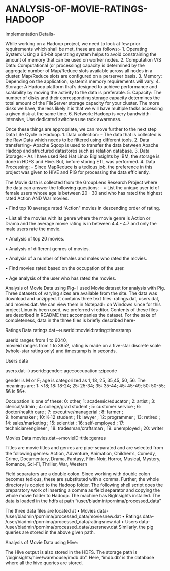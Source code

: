 # ANALYSIS-OF-MOVIE-RATINGS-HADOOP

Implementation Details- 
 
While working on a Hadoop project, we need to look at few prior requirements which shall be met, these are as follows:- 1. Operating System: Using a 64-bit operating system helps to avoid constraining the amount of memory that can be used on worker nodes. 2. Computation V/S Data: Computational (or processing) capacity is determined by the aggregate number of Map/Reduce slots available across all nodes in a cluster. Map/Reduce slots are configured on a perserver basis. 3. Memory: Depending on the application, system’s memory requirements will vary. 4. Storage: A Hadoop platform that’s designed to achieve performance and scalability by moving the activity to the data is preferable.  5.  Capacity: The number of disks and their corresponding storage capacity determines the total amount of the FileServer storage capacity for your cluster. The more disks we have, the less likely it is that we will have multiple tasks accessing a given disk at the same time.  6. Network:  Hadoop is very bandwidth-intensive, Use dedicated switches use rack awareness.  
 
Once these things are appropriate, we can move further to the next step Data Life Cycle in Hadoop. 1. Data collection: - The data that is collected is the Raw Data which needs to be filtered using different tools. 2. Data transferring- Apache Sqoop is used to transfer the data between Apache Hadoop and structured datastores such as relation database. 3. Data Storage: - As I have used Red Hat Linux BigInsights by IBM, the storage is done in HDFS and Hive. But, before storing ETL was performed. 4. Data Processing: - Since MapReduce is a tedious job, the preference in this project was given to HIVE and PIG for processing the data efficiently.  
 
 
 
The Movie data is collected from the GroupLens Research Project where the data can answer the following questions: - • List the unique user id of female users whose age is between 20 - 30 and who has rated the highest rated Action AND War movies. 
 
• Find top 10 average rated “Action" movies in descending order of rating. 
 
 
• List all the movies with its genre where the movie genre is Action or Drama and the average movie rating is in between 4.4 - 4.7 and only the male users rate the movie. 
 
• Analysis of top 20 movies. 
 
 
• Analysis of different genres of movies. 
 
• Analysis of a number of females and males who rated the movies. 
 
 
• Find movies rated based on the occupation of the user. 
 
• Age analysis of the user who has rated the movies. 
 
Analysis of Movie Data using Pig- I used Movie dataset for analysis with Pig. Three datasets of varying sizes are available from the site. The data was download and unzipped. It contains three text files: ratings.dat, users.dat, and movies.dat. We can view them in Notepad+ on Windows since for this project Linux is been used, we preferred vi editor. Contents of these files are described in README that accompanies the dataset. For the sake of completeness, data in the three files is briefly described here- 
 
Ratings Data ratings.dat–>userid::movieid:rating::timestamp 
 
userid ranges from 1 to 6040,  
movieid ranges from 1 to 3952,  rating is made on a five-star discrete scale (whole-star rating only) and timestamp is in seconds. 
 
 
 
 
 
Users data 
 
users.dat–>userid::gender::age::occupation::zipcode 
 
gender is M or F;  age is categorized as 1, 18, 25, 35,45, 50, 56.  The meanings are:  1: <18;  18: 18-24;  25: 25-34;  35: 35-44;  45: 45-49;  50: 50-55;  56 is 56+. 
 
Occupation is one of these:  0: other,  1: academic/educator ;  2: artist ;  3: clerical/admin ;  4: college/grad student ;  5: customer service ;  6: doctor/health care ;  7: executive/managerial ;  8: farmer ;  
9: homemaker ;  10: K-12 student ;  11: lawyer ;  12: programmer ;  13: retired ;  14: sales/marketing ;  15: scientist ;  16: self-employed ;  17: technician/engineer ;  18: tradesman/craftsman ;  19: unemployed ;  20: writer 
 
Movies Data movies.dat–>movieID::title::genres 
 
Titles are movie titles and genres are pipe-separated and are selected from the following genres: Action, Adventure, Animation, Children’s, Comedy, Crime, Documentary, Drama, Fantasy, Film-Noir, Horror, Musical, Mystery, Romance, Sci-Fi, Thriller, War, Western 
 
Field separators are a double colon. Since working with double colon becomes tedious, these are substituted with a comma. Further, the whole directory is copied to the Hadoop folder. The following shell script does the preparatory work of inserting a comma as field separator and copying the whole movie folder to Hadoop. The machine has BigInsights installed.      The data is loaded in the hdfs at path        “/user/biadmin/pornima/processed_data” 
 
The three data files are located at  • Movies data- /user/biadmin/pornima/processed_data/moviesnew.dat • Ratings data- /user/biadmin/pornima/processed_data/ratingsnew.dat • Users data- /user/biadmin/pornima/processed_data/usersnew.dat Similarly, the pig queries are stored in the above given path. 

 
 
Analysis of Movie Data using Hive: 
 
The Hive output is also stored in the HDFS. The storage path is “/biginsights/hive/warehouse/imdb.db”. Here, ‘imdb.db’ is the database where all the hive queries are stored.  
 
 
 
 
 
 
 
 
 
 
 
 
 
 
 
 
 
 
 
 
